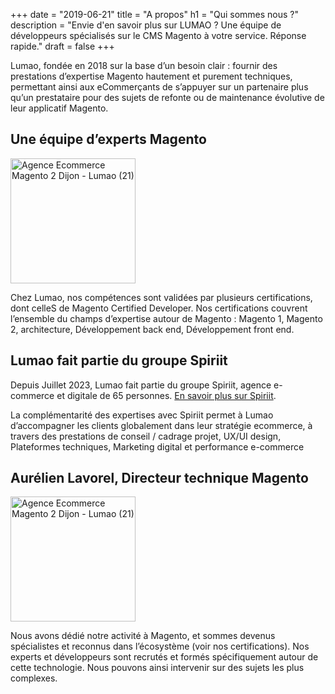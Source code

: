+++
date = "2019-06-21"
title = "A propos"
h1 = "Qui sommes nous ?"
description = "Envie d'en savoir plus sur LUMAO ? Une équipe de développeurs spécialisés sur le CMS Magento à votre service. Réponse rapide."
draft = false
+++

Lumao, fondée en 2018 sur la base d’un besoin clair : fournir des prestations d’expertise Magento hautement et purement techniques, 
permettant ainsi aux eCommerçants de s’appuyer sur un partenaire plus qu’un prestataire pour des sujets de refonte ou de maintenance 
évolutive de leur applicatif Magento.

## Une équipe d’experts Magento

<div class="flex justify-center items-center gap-5">
  <img class="animate zoomIn margin-auto" src="/images/certifications.png" width="200px" alt="Agence Ecommerce Magento 2 Dijon - Lumao (21)" />
  <p>Chez Lumao, nos compétences sont validées par plusieurs certifications, dont celleS de Magento Certified Developer. Nos certifications couvrent 
l’ensemble du champs d’expertise autour de Magento : Magento 1, Magento 2, architecture, Développement back end, Développement front end.</p>
</div>

## Lumao fait partie du groupe Spiriit

Depuis Juillet 2023, Lumao fait partie du groupe Spiriit, agence e-commerce et digitale de 65 personnes. [En savoir plus sur Spiriit](https://www.spiriit.com/agence-performance-plateformes-ecommerce/).

La complémentarité des expertises avec Spiriit permet à Lumao d’accompagner les clients globalement dans leur stratégie ecommerce, 
à travers des prestations de conseil / cadrage projet, UX/UI design, Plateformes techniques,  Marketing digital et performance e-commerce

## Aurélien Lavorel, Directeur technique Magento

<div class="flex justify-center items-center gap-5">
  <img class="animate zoomIn margin-auto" src="/images/aurelien.jpg" width="200px" alt="Agence Ecommerce Magento 2 Dijon - Lumao (21)" />
  <p>Nous avons dédié notre activité à Magento, et sommes devenus spécialistes et reconnus dans l’écosystème (voir nos certifications). 
Nos experts et développeurs sont recrutés et formés spécifiquement autour de cette technologie. Nous pouvons ainsi intervenir sur 
des sujets les plus complexes.</p>
</div>

